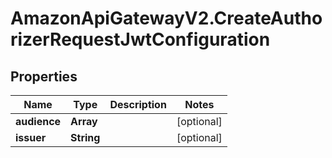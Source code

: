 # AmazonApiGatewayV2.CreateAuthorizerRequestJwtConfiguration

## Properties

Name | Type | Description | Notes
------------ | ------------- | ------------- | -------------
**audience** | **Array** |  | [optional] 
**issuer** | **String** |  | [optional] 


